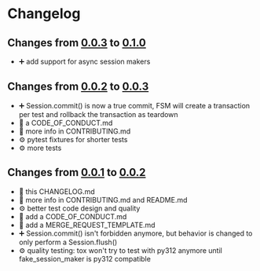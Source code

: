 # Changelog

## Changes from [0.0.3][0.0.3] to [0.1.0][0.1.0]

- ➕ add support for async session makers

## Changes from [0.0.2][0.0.2] to [0.0.3][0.0.3]

- ➕ Session.commit() is now a true commit, FSM will create a transaction per test and
  rollback the transaction as teardown
- 📝 a CODE_OF_CONDUCT.md
- 📝 more info in CONTRIBUTING.md
- ⚙️ pytest fixtures for shorter tests
- ⚙️ more tests

## Changes from [0.0.1][0.0.1] to [0.0.2][0.0.2]

- 📝 this CHANGELOG.md
- 📝 more info in CONTRIBUTING.md and README.md
- ⚙️ better test code design and quality
- 📝 add a CODE_OF_CONDUCT.md
- 📝 add a MERGE_REQUEST_TEMPLATE.md
- ➕ Session.commit() isn't forbidden anymore, but behavior is changed to only perform a
  Session.flush()
- ⚙️ quality testing: tox won't try to test with py312 anymore until fake_session_maker
  is py312 compatible

[0.0.1]: https://lab.frogg.it/dorianturba/fake_session_maker/-/releases/0.0.1

[0.0.2]: https://lab.frogg.it/dorianturba/fake_session_maker/-/releases/0.0.2

[0.0.3]: https://lab.frogg.it/dorianturba/fake_session_maker/-/releases/0.0.3

[0.1.0]: https://lab.frogg.it/dorianturba/fake_session_maker/-/releases/0.1.0
